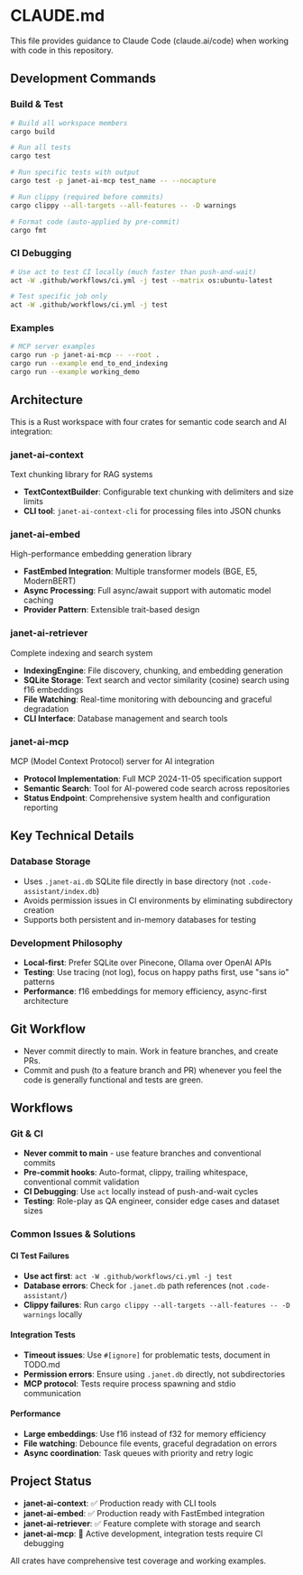 # CLAUDE.md

This file provides guidance to Claude Code (claude.ai/code) when working with code in this repository.

## Development Commands

### Build & Test
```bash
# Build all workspace members
cargo build

# Run all tests
cargo test

# Run specific tests with output
cargo test -p janet-ai-mcp test_name -- --nocapture

# Run clippy (required before commits)
cargo clippy --all-targets --all-features -- -D warnings

# Format code (auto-applied by pre-commit)
cargo fmt
```

### CI Debugging
```bash
# Use act to test CI locally (much faster than push-and-wait)
act -W .github/workflows/ci.yml -j test --matrix os:ubuntu-latest

# Test specific job only
act -W .github/workflows/ci.yml -j test
```

### Examples
```bash
# MCP server examples
cargo run -p janet-ai-mcp -- --root .
cargo run --example end_to_end_indexing
cargo run --example working_demo
```

## Architecture

This is a Rust workspace with four crates for semantic code search and AI integration:

### janet-ai-context
Text chunking library for RAG systems
- **TextContextBuilder**: Configurable text chunking with delimiters and size limits
- **CLI tool**: `janet-ai-context-cli` for processing files into JSON chunks

### janet-ai-embed
High-performance embedding generation library
- **FastEmbed Integration**: Multiple transformer models (BGE, E5, ModernBERT)
- **Async Processing**: Full async/await support with automatic model caching
- **Provider Pattern**: Extensible trait-based design

### janet-ai-retriever
Complete indexing and search system
- **IndexingEngine**: File discovery, chunking, and embedding generation
- **SQLite Storage**: Text search and vector similarity (cosine) search using f16 embeddings
- **File Watching**: Real-time monitoring with debouncing and graceful degradation
- **CLI Interface**: Database management and search tools

### janet-ai-mcp
MCP (Model Context Protocol) server for AI integration
- **Protocol Implementation**: Full MCP 2024-11-05 specification support
- **Semantic Search**: Tool for AI-powered code search across repositories
- **Status Endpoint**: Comprehensive system health and configuration reporting

## Key Technical Details

### Database Storage
- Uses `.janet-ai.db` SQLite file directly in base directory (not `.code-assistant/index.db`)
- Avoids permission issues in CI environments by eliminating subdirectory creation
- Supports both persistent and in-memory databases for testing

### Development Philosophy
- **Local-first**: Prefer SQLite over Pinecone, Ollama over OpenAI APIs
- **Testing**: Use tracing (not log), focus on happy paths first, use "sans io" patterns
- **Performance**: f16 embeddings for memory efficiency, async-first architecture

## Git Workflow
- Never commit directly to main. Work in feature branches, and create PRs.
- Commit and push (to a feature branch and PR) whenever you feel the code is generally functional and tests are green.

## Workflows

### Git & CI
- **Never commit to main** - use feature branches and conventional commits
- **Pre-commit hooks**: Auto-format, clippy, trailing whitespace, conventional commit validation
- **CI Debugging**: Use `act` locally instead of push-and-wait cycles
- **Testing**: Role-play as QA engineer, consider edge cases and dataset sizes

### Common Issues & Solutions

#### CI Test Failures
- **Use act first**: `act -W .github/workflows/ci.yml -j test`
- **Database errors**: Check for `.janet.db` path references (not `.code-assistant/`)
- **Clippy failures**: Run `cargo clippy --all-targets --all-features -- -D warnings` locally

#### Integration Tests
- **Timeout issues**: Use `#[ignore]` for problematic tests, document in TODO.md
- **Permission errors**: Ensure using `.janet.db` directly, not subdirectories
- **MCP protocol**: Tests require process spawning and stdio communication

#### Performance
- **Large embeddings**: Use f16 instead of f32 for memory efficiency
- **File watching**: Debounce file events, graceful degradation on errors
- **Async coordination**: Task queues with priority and retry logic

## Project Status
- **janet-ai-context**: ✅ Production ready with CLI tools
- **janet-ai-embed**: ✅ Production ready with FastEmbed integration
- **janet-ai-retriever**: ✅ Feature complete with storage and search
- **janet-ai-mcp**: 🔄 Active development, integration tests require CI debugging

All crates have comprehensive test coverage and working examples.
